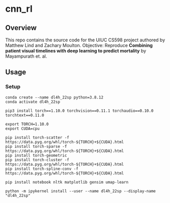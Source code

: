# cnn_rl

## Overview
This repo contains the source code for the UIUC CS598 project authored by Matthew Lind and Zachary Moulton. Objective: Reproduce __Combining patient visual timelines with deep
learning to predict mortality__ by Mayampurath et. al.

## Usage
### Setup
```
conda create --name dl4h_22sp python=3.8.12
conda activate dl4h_22sp

pip3 install torch==1.10.0 torchvision==0.11.1 torchaudio==0.10.0 torchtext==0.11.0

export TORCH=1.10.0
export CUDA=cpu

pip install torch-scatter -f https://data.pyg.org/whl/torch-${TORCH}+${CUDA}.html
pip install torch-sparse -f https://data.pyg.org/whl/torch-${TORCH}+${CUDA}.html
pip install torch-geometric
pip install torch-cluster -f https://data.pyg.org/whl/torch-${TORCH}+${CUDA}.html
pip install torch-spline-conv -f https://data.pyg.org/whl/torch-${TORCH}+${CUDA}.html

pip install notebook nltk matplotlib gensim umap-learn

python -m ipykernel install --user --name dl4h_22sp --display-name "dl4h_22sp"
```